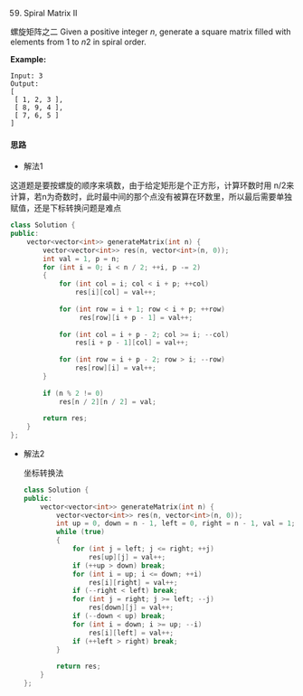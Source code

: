59. Spiral Matrix II

螺旋矩阵之二
  Given a positive integer *n*, generate a square matrix filled with elements from 1 to *n*2 in spiral order.

**Example:**

```
Input: 3
Output:
[
 [ 1, 2, 3 ],
 [ 8, 9, 4 ],
 [ 7, 6, 5 ]
]
```

#### 思路

- 解法1

这道题是要按螺旋的顺序来填数，由于给定矩形是个正方形，计算环数时用 n/2来计算，若n为奇数时，此时最中间的那个点没有被算在环数里，所以最后需要单独赋值，还是下标转换问题是难点

```c++
class Solution {
public:
    vector<vector<int>> generateMatrix(int n) {
        vector<vector<int>> res(n, vector<int>(n, 0));
        int val = 1, p = n;
        for (int i = 0; i < n / 2; ++i, p -= 2)
        {
            for (int col = i; col < i + p; ++col)
                res[i][col] = val++;
            
            for (int row = i + 1; row < i + p; ++row)
                 res[row][i + p - 1] = val++;
            
            for (int col = i + p - 2; col >= i; --col)
                res[i + p - 1][col] = val++;
            
            for (int row = i + p - 2; row > i; --row)
                res[row][i] = val++;
        }
        
        if (n % 2 != 0)
            res[n / 2][n / 2] = val;
        
        return res;
    }
};
```

- 解法2

  坐标转换法

  ```c++
  class Solution {
  public:
      vector<vector<int>> generateMatrix(int n) {
          vector<vector<int>> res(n, vector<int>(n, 0));
          int up = 0, down = n - 1, left = 0, right = n - 1, val = 1;
          while (true)
          {
              for (int j = left; j <= right; ++j)
                  res[up][j] = val++;
              if (++up > down) break;
              for (int i = up; i <= down; ++i)
                  res[i][right] = val++;
              if (--right < left) break;
              for (int j = right; j >= left; --j)
                  res[down][j] = val++;
              if (--down < up) break;
              for (int i = down; i >= up; --i)
                  res[i][left] = val++;
              if (++left > right) break;
          }
          
          return res;
      }
  };
  ```




